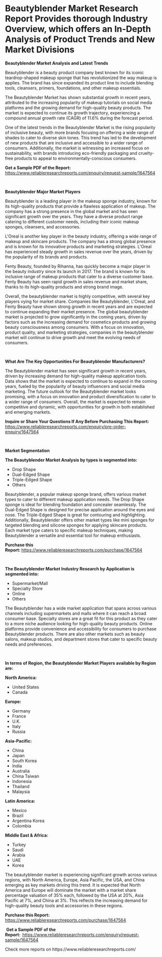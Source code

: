 <p><h1>Beautyblender Market Research Report Provides thorough Industry Overview, which offers an In-Depth Analysis of Product Trends and New Market Divisions</h1></p><p><strong>Beautyblender Market Analysis and Latest Trends</strong></p>
<p><p>Beautyblender is a beauty product company best known for its iconic teardrop-shaped makeup sponge that has revolutionized the way makeup is applies. The brand has since expanded its product line to include blending tools, cleansers, primers, foundations, and other makeup essentials.</p><p>The Beautyblender Market has shown substantial growth in recent years, attributed to the increasing popularity of makeup tutorials on social media platforms and the growing demand for high-quality beauty products. The market is expected to continue its growth trajectory, experiencing a compound annual growth rate (CAGR) of 11.6% during the forecast period.</p><p>One of the latest trends in the Beautyblender Market is the rising popularity of inclusive beauty, with more brands focusing on offering a wide range of shades to cater to diverse skin tones. This trend has led to the development of new products that are inclusive and accessible to a wider range of consumers. Additionally, the market is witnessing an increased focus on sustainability, with brands introducing eco-friendly packaging and cruelty-free products to appeal to environmentally-conscious consumers.</p></p>
<p><strong>Get a Sample PDF of the Report:&nbsp;</strong> <a href="https://www.reliableresearchreports.com/enquiry/request-sample/1647564">https://www.reliableresearchreports.com/enquiry/request-sample/1647564</a></p>
<p>&nbsp;</p>
<p><strong>Beautyblender Major Market Players</strong></p>
<p><p>Beautyblender is a leading player in the makeup sponge industry, known for its high-quality products that provide a flawless application of makeup. The company has a strong presence in the global market and has seen significant growth over the years. They have a diverse product range catering to different customer needs, including their iconic makeup sponges, cleansers, and accessories.</p><p>L'Oreal is another key player in the beauty industry, offering a wide range of makeup and skincare products. The company has a strong global presence and is known for its innovative products and marketing strategies. L'Oreal has experienced steady growth in sales revenue over the years, driven by the popularity of its brands and products.</p><p>Fenty Beauty, founded by Rihanna, has quickly become a major player in the beauty industry since its launch in 2017. The brand is known for its inclusive range of makeup products that cater to a diverse customer base. Fenty Beauty has seen rapid growth in sales revenue and market share, thanks to its high-quality products and strong brand image.</p><p>Overall, the beautyblender market is highly competitive, with several key players vying for market share. Companies like Beautyblender, L'Oreal, and Fenty Beauty have shown strong growth in recent years and are expected to continue expanding their market presence. The global beautyblender market is projected to grow significantly in the coming years, driven by factors such as the increasing demand for cosmetics products and growing beauty consciousness among consumers. With a focus on innovation, product quality, and marketing strategies, companies in the beautyblender market will continue to drive growth and meet the evolving needs of consumers.</p></p>
<p>&nbsp;</p>
<p><strong>What Are The Key Opportunities For Beautyblender Manufacturers?</strong></p>
<p><p>The Beautyblender market has seen significant growth in recent years, driven by increasing demand for high-quality makeup application tools. Data shows that the market is expected to continue to expand in the coming years, fueled by the popularity of beauty influencers and social media marketing. The future outlook for the Beautyblender market looks promising, with a focus on innovation and product diversification to cater to a wider range of consumers. Overall, the market is expected to remain competitive and dynamic, with opportunities for growth in both established and emerging markets.</p></p>
<p><strong>Inquire or Share Your Questions If Any Before Purchasing This Report:</strong> <a href="https://www.reliableresearchreports.com/enquiry/pre-order-enquiry/1647564">https://www.reliableresearchreports.com/enquiry/pre-order-enquiry/1647564</a></p>
<p>&nbsp;</p>
<p><strong>Market Segmentation</strong></p>
<p><strong>The Beautyblender Market Analysis by types is segmented into:</strong></p>
<p><ul><li>Drop Shape</li><li>Dual-Edged Shape</li><li>Triple-Edged Shape</li><li>Others</li></ul></p>
<p><p>Beautyblender, a popular makeup sponge brand, offers various market types to cater to different makeup application needs. The Drop Shape sponge is ideal for blending foundation and concealer seamlessly. The Dual-Edged Shape is designed for precise application around the eyes and nose. The Triple-Edged Shape is great for contouring and highlighting. Additionally, Beautyblender offers other market types like mini sponges for targeted blending and silicone sponges for applying skincare products. Each market type caters to specific makeup techniques, making Beautyblender a versatile and essential tool for makeup enthusiasts.</p></p>
<p><strong>Purchase this Report:&nbsp;</strong><a href="https://www.reliableresearchreports.com/purchase/1647564">https://www.reliableresearchreports.com/purchase/1647564</a></p>
<p>&nbsp;</p>
<p><strong>The Beautyblender Market Industry Research by Application is segmented into:</strong></p>
<p><ul><li>Supermarket/Mall</li><li>Specialty Store</li><li>Online</li><li>Others</li></ul></p>
<p><p>The Beautyblender has a wide market application that spans across various channels including supermarkets and malls where it can reach a broad consumer base. Specialty stores are a great fit for this product as they cater to a more niche audience looking for high-quality beauty products. Online platforms provide convenience and accessibility for consumers to purchase Beautyblender products. There are also other markets such as beauty salons, makeup studios, and department stores that cater to specific beauty needs and preferences.</p></p>
<p>&nbsp;</p>
<p><strong>In terms of Region, the Beautyblender Market Players available by Region are:</strong></p>
<p>
    <p> <strong> North America: </strong>
        <ul>
            <li>United States</li>
            <li>Canada</li>
        </ul>
        </p> 
    <p> <strong> Europe: </strong>
        <ul>
            <li>Germany</li>
            <li>France</li>
            <li>U.K.</li>
            <li>Italy</li>
            <li>Russia</li>
        </ul>
        </p> 
    <p> <strong> Asia-Pacific: </strong>
        <ul>
            <li>China</li>
            <li>Japan</li>
            <li>South Korea</li>
            <li>India</li>
            <li>Australia</li>
            <li>China Taiwan</li>
            <li>Indonesia</li>
            <li>Thailand</li>
            <li>Malaysia</li>
        </ul>
        </p> 
    <p> <strong> Latin America: </strong>
        <ul>
            <li>Mexico</li>
            <li>Brazil</li>
            <li>Argentina Korea</li>
            <li>Colombia</li>
        </ul>
        </p> 
    <p> <strong> Middle East & Africa: </strong>
        <ul>
            <li>Turkey</li>
            <li>Saudi</li>
            <li>Arabia</li>
            <li>UAE</li>
            <li>Korea</li>
        </ul>
    </p>
    </p>
<p><p>The beautyblender market is experiencing significant growth across various regions, with North America, Europe, Asia Pacific, the USA, and China emerging as key markets driving this trend. It is expected that North America and Europe will dominate the market with a market share percentage valuation of 35% each, followed by the USA at 20%, Asia Pacific at 7%, and China at 3%. This reflects the increasing demand for high-quality beauty tools and accessories in these regions.</p></p>
<p><strong>Purchase this Report: </strong><a href="https://www.reliableresearchreports.com/purchase/1647564">https://www.reliableresearchreports.com/purchase/1647564</a></p>
<p>&nbsp;<strong>Get a Sample PDF of the Report:&nbsp;&nbsp;</strong><a href="https://www.reliableresearchreports.com/enquiry/request-sample/1647564">https://www.reliableresearchreports.com/enquiry/request-sample/1647564</a></p>
<p><strong></strong></p>
<p>Check more reports on https://www.reliableresearchreports.com/</p>